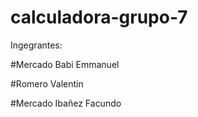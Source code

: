 # calculadora-grupo-7

Ingegrantes:

#Mercado Babi Emmanuel

#Romero Valentin

#Mercado Ibañez Facundo
